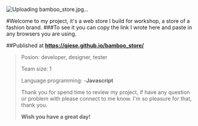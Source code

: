 ![Uploading bamboo_store.jpg…]()
>
#Welcome to my project, it's a web store I build for workshop, a store of a fashion brand. 
###To see it you can copy the link I wrote here and paste in any browsers you are using.
>
##Published at **https://qiese.github.io/bamboo_store/**
>
>Posion: developer, designer, tester
>
>Team size: 1
>
>Language programming:
>-**Javascript**
>
>Thank you for spend time to review my project, if have any question or problem with please connect to me know. I'm so pleasure for that, thank you.
>
>**Wish you have a great day!**
